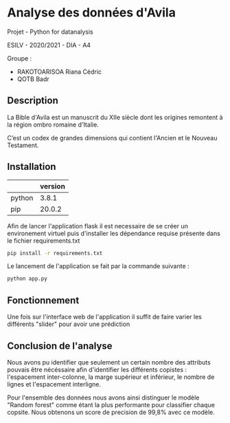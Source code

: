 # Analyse des données d'Avila

Projet - Python for datanalysis

ESILV - 2020/2021 - DIA - A4

Groupe :
- RAKOTOARISOA Riana Cédric
- QOTB Badr

## Description

La Bible d'Avila est un manuscrit du XIIe siècle dont les origines remontent à la région ombro romaine d'Italie.

C’est un codex de grandes dimensions qui contient l'Ancien et le Nouveau Testament.

## Installation

|       |version|
|:-     |:-     |
|python |3.8.1  |
|pip    |20.0.2 |

Afin de lancer l'application flask il est necessaire de se créer un environement virtuel puis d'installer les dépendance requise présente dans le fichier requirements.txt

```bash
pip install -r requirements.txt
```

Le lancement de l'application se fait par la commande suivante :

```bash
python app.py
```

## Fonctionnement

Une fois sur l'interface web de l'application il suffit de faire varier les différents "slider" pour avoir une prédiction

## Conclusion de l'analyse

Nous avons pu identifier que seulement un certain nombre des attributs pouvais être nécéssaire afin d'identifier les différents copistes : l'espacement inter-colonne, la marge supérieur et inférieur, le nombre de lignes et l'espacement interligne.

Pour l'ensemble des données nous avons ainsi distinguer le modèle "Random forest" comme étant la plus performante pour classifier chaque copsite. Nous obtenons un score de precision de 99,8% avec ce modèle.